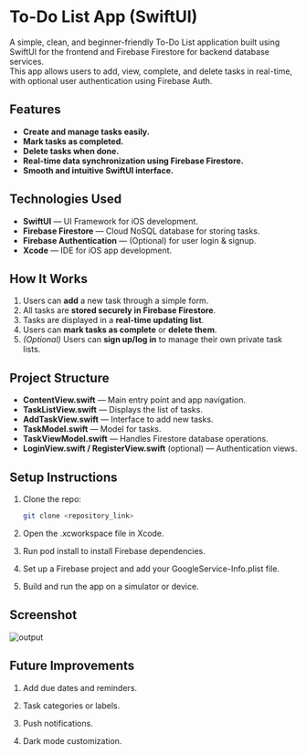 # To-Do List App (SwiftUI)

A simple, clean, and beginner-friendly To-Do List application built using SwiftUI for the frontend and Firebase Firestore for backend database services.  
This app allows users to add, view, complete, and delete tasks in real-time, with optional user authentication using Firebase Auth.

## Features
- **Create and manage tasks easily.**
- **Mark tasks as completed.**
- **Delete tasks when done.**
- **Real-time data synchronization using Firebase Firestore.**
- **Smooth and intuitive SwiftUI interface.**

## Technologies Used
- **SwiftUI** — UI Framework for iOS development.
- **Firebase Firestore** — Cloud NoSQL database for storing tasks.
- **Firebase Authentication** — (Optional) for user login & signup.
- **Xcode** — IDE for iOS app development.

## How It Works
1. Users can **add** a new task through a simple form.
2. All tasks are **stored securely in Firebase Firestore**.
3. Tasks are displayed in a **real-time updating list**.
4. Users can **mark tasks as complete** or **delete them**.
5. *(Optional)* Users can **sign up/log in** to manage their own private task lists.

## Project Structure
- **ContentView.swift** — Main entry point and app navigation.
- **TaskListView.swift** — Displays the list of tasks.
- **AddTaskView.swift** — Interface to add new tasks.
- **TaskModel.swift** — Model for tasks.
- **TaskViewModel.swift** — Handles Firestore database operations.
- **LoginView.swift / RegisterView.swift** (optional) — Authentication views.

## Setup Instructions
1. Clone the repo:
   ```bash
   git clone <repository_link>
2. Open the .xcworkspace file in Xcode.

3. Run pod install to install Firebase dependencies.

4. Set up a Firebase project and add your GoogleService-Info.plist file.

5. Build and run the app on a simulator or device.

## Screenshot
![output](https://github.com/user-attachments/assets/1b7a15a7-f734-410e-ab9e-eff3595a48b6)


## Future Improvements
1. Add due dates and reminders.

2. Task categories or labels.

3. Push notifications.

4. Dark mode customization.


